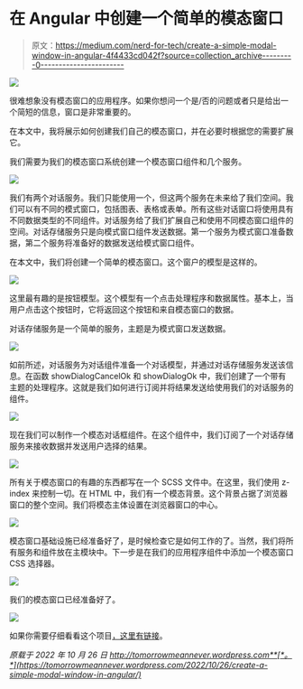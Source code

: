 # 在 Angular 中创建一个简单的模态窗口

> 原文：<https://medium.com/nerd-for-tech/create-a-simple-modal-window-in-angular-4f4433cd042f?source=collection_archive---------0----------------------->

![](img/35b0931fab92d879f930c2c2af729cf4.png)

很难想象没有模态窗口的应用程序。如果你想问一个是/否的问题或者只是给出一个简短的信息，窗口是非常重要的。

在本文中，我将展示如何创建我们自己的模态窗口，并在必要时根据您的需要扩展它。

我们需要为我们的模态窗口系统创建一个模态窗口组件和几个服务。

![](img/e9cb564ea7a4452e6fc59339ed3ab69a.png)

我们有两个对话服务。我们只能使用一个，但这两个服务在未来给了我们空间。我们可以有不同的模式窗口，包括图表、表格或表单。所有这些对话窗口将使用具有不同数据类型的不同组件。对话服务给了我们扩展自己和使用不同模态窗口组件的空间。对话存储服务只是向模式窗口组件发送数据。第一个服务为模式窗口准备数据，第二个服务将准备好的数据发送给模式窗口组件。

在本文中，我们将创建一个简单的模态窗口。这个窗户的模型是这样的。

![](img/e7c60f1433b68f33e2f5566238224294.png)

这里最有趣的是按钮模型。这个模型有一个点击处理程序和数据属性。基本上，当用户点击这个按钮时，它将返回这个按钮和来自模态窗口的数据。

对话存储服务是一个简单的服务，主题是为模式窗口发送数据。

![](img/fa0facd9bdb47a011a5f687ae5ef3f39.png)

如前所述，对话服务为对话组件准备一个对话模型，并通过对话存储服务发送该信息。在函数 showDialogCancelOk 和 showDialogOk 中，我们创建了一个带有主题的处理程序。这就是我们如何进行订阅并将结果发送给使用我们的对话服务的组件。

![](img/cf6d338bdaefbd6e92f7fc1aed33b382.png)

现在我们可以制作一个模态对话框组件。在这个组件中，我们订阅了一个对话存储服务来接收数据并发送用户选择的结果。

![](img/b86feacb1a4288f68d8966e9d41c337b.png)

所有关于模态窗口的有趣的东西都写在一个 SCSS 文件中。在这里，我们使用 z-index 来控制一切。在 HTML 中，我们有一个模态背景。这个背景占据了浏览器窗口的整个空间。我们将模态主体设置在浏览器窗口的中心。

![](img/aad8932c98e24b81e0ea8a2957ec670b.png)

模态窗口基础设施已经准备好了，是时候检查它是如何工作的了。当然，我们将所有服务和组件放在主模块中。下一步是在我们的应用程序组件中添加一个模态窗口 CSS 选择器。

![](img/4552ff9ff80f511a3bf320078f479cea.png)

我们的模态窗口已经准备好了。

![](img/5c17a8d4c95aa75e05c6fe41daf9cafb.png)

如果你需要仔细看看这个项目[，这里有链接](https://github.com/8Tesla8/dialog-window-angular)。

*原载于 2022 年 10 月 26 日 http://tomorrowmeannever.wordpress.com**[*。*](https://tomorrowmeannever.wordpress.com/2022/10/26/create-a-simple-modal-window-in-angular/)*